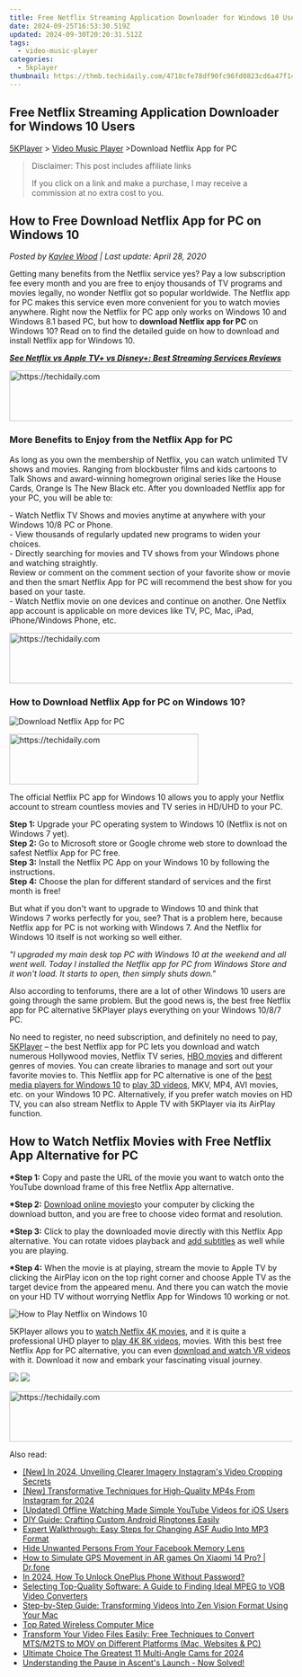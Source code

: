 ```yaml
---
title: Free Netflix Streaming Application Downloader for Windows 10 Users
date: 2024-09-25T16:53:30.519Z
updated: 2024-09-30T20:20:31.512Z
tags:
  - video-music-player
categories:
  - 5kplayer
thumbnail: https://thmb.techidaily.com/4718cfe78df90fc96fd0823cd6a47f148478c5d534b3bf1b20e29d9f9fc07b91.jpg
---
```


## Free Netflix Streaming Application Downloader for Windows 10 Users

[5KPlayer](https://tools.techidaily.com/5kplayer/products/) \> [Video Music Player](https://tools.techidaily.com/5kplayer/video-music-player/) \>Download Netflix App for PC

>  Disclaimer: This post includes affiliate links
>
>  If you click on a link and make a purchase, I may receive a commission at no extra cost to you.
>

## How to Free Download Netflix App for PC on Windows 10

 _Posted by [Kaylee Wood](https://www.quora.com/profile/Amanda-Hu-21) | Last update: April 28, 2020_

Getting many benefits from the Netflix service yes? Pay a low subscription fee every month and you are free to enjoy thousands of TV programs and movies legally, no wonder Netflix got so popular worldwide. The Netflix app for PC makes this service even more convenient for you to watch movies anywhere. Right now the Netflix for PC app only works on Windows 10 and Windows 8.1 based PC, but how to **download Netflix app for PC** on Windows 10? Read on to find the detailed guide on how to download and install Netflix app for Windows 10\. 

**[_See Netflix vs Apple TV+ vs Disney+: Best Streaming Services Reviews_](https://tools.techidaily.com/5kplayer/video-music-player/)**

<!-- affiliate ads begin -->
<a href="https://appsumo.8odi.net/c/5597632/2137395/7443" target="_top" id="2137395">
  <img src="//a.impactradius-go.com/display-ad/7443-2137395" border="0" alt="https://techidaily.com" width="728" height="90"/>
</a>
<img height="0" width="0" src="https://appsumo.8odi.net/i/5597632/2137395/7443" style="position:absolute;visibility:hidden;" border="0" />
<!-- affiliate ads end -->

### More Benefits to Enjoy from the Netflix App for PC

As long as you own the membership of Netflix, you can watch unlimited TV shows and movies. Ranging from blockbuster films and kids cartoons to Talk Shows and award-winning homegrown original series like the House Cards, Orange Is The New Black etc. After you downloaded Netflix app for your PC, you will be able to: 

\- Watch Netflix TV Shows and movies anytime at anywhere with your Windows 10/8 PC or Phone.  
\- View thousands of regularly updated new programs to widen your choices.   
\- Directly searching for movies and TV shows from your Windows phone and watching straightly.  
Review or comment on the comment section of your favorite show or movie and then the smart Netflix App for PC will recommend the best show for you based on your taste.  
\- Watch Netflix movie on one devices and continue on another. One Netflix app account is applicable on more devices like TV, PC, Mac, iPad, iPhone/Windows Phone, etc. 

<!-- affiliate ads begin -->
<a href="https://appsumo.8odi.net/c/5597632/2100542/7443" target="_top" id="2100542">
  <img src="//a.impactradius-go.com/display-ad/7443-2100542" border="0" alt="https://techidaily.com" width="728" height="90"/>
</a>
<img height="0" width="0" src="https://appsumo.8odi.net/i/5597632/2100542/7443" style="position:absolute;visibility:hidden;" border="0" />
<!-- affiliate ads end -->

### How to Download Netflix App for PC on Windows 10?

![Download Netflix App for PC](https://www.5kplayer.com/video-music-player/../airplay/img/5k-netflix-yxt-102301.jpg)

<!-- affiliate ads begin -->
<a href="https://aligracehair.sjv.io/c/5597632/2135402/19272" target="_top" id="2135402">
  <img src="//a.impactradius-go.com/display-ad/19272-2135402" border="0" alt="https://techidaily.com" width="336" height="90"/>
</a>
<img height="0" width="0" src="https://aligracehair.sjv.io/i/5597632/2135402/19272" style="position:absolute;visibility:hidden;" border="0" />
<!-- affiliate ads end -->

The official Netflix PC app for Windows 10 allows you to apply your Netflix account to stream countless movies and TV series in HD/UHD to your PC. 

**Step 1:** Upgrade your PC operating system to Windows 10 (Netflix is not on Windows 7 yet).  
**Step 2:** Go to Microsoft store or Google chrome web store to download the safest Netflix App for PC free.   
**Step 3:** Install the Netflix PC App on your Windows 10 by following the instructions.   
**Step 4:** Choose the plan for different standard of services and the first month is free!

But what if you don't want to upgrade to Windows 10 and think that Windows 7 works perfectly for you, see? That is a problem here, because Netflix app for PC is not working with Windows 7\. And the Netflix for Windows 10 itself is not working so well either. 

_"I upgraded my main desk top PC with Windows 10 at the weekend and all went well. Today I installed the Netflix app for PC from Windows Store and it won't load. It starts to open, then simply shuts down."_

Also according to tenforums, there are a lot of other Windows 10 users are going through the same problem. But the good news is, the best free Netflix app for PC alternative 5KPlayer plays everything on your Windows 10/8/7 PC.

No need to register, no need subscription, and definitely no need to pay, [5KPlayer](https://tools.techidaily.com/5kplayer/products/) – the best Netflix app for PC lets you download and watch numerous Hollywood movies, Netflix TV series, [HBO movies](https://tools.techidaily.com/5kplayer/airplay/) and different genres of movies. You can create libraries to manage and sort out your favorite movies to. This Netflix app for PC alternative is one of the [best media players for Windows 10](https://tools.techidaily.com/5kplayer/video-music-player/) to [play 3D videos](https://tools.techidaily.com/5kplayer/video-music-player/), MKV, MP4, AVI movies, etc. on your Windows 10 PC. Alternatively, if you prefer watch movies on HD TV, you can also stream Netflix to Apple TV with 5KPlayer via its AirPlay function. 

## How to Watch Netflix Movies with Free Netflix App Alternative for PC

**\*Step 1:** Copy and paste the URL of the movie you want to watch onto the YouTube download frame of this free Netflix App alternative. 

**\*Step 2:** [Download online movies](https://tools.techidaily.com/5kplayer/youtube-download/)to your computer by clicking the download button, and you are free to choose video format and resolution. 

**\*Step 3:** Click to play the downloaded movie directly with this Netflix App alternative. You can rotate vidoes playback and [add subtitles](https://tools.techidaily.com/5kplayer/video-music-player/) as well while you are playing. 

**\*Step 4:** When the movie is at playing, stream the movie to Apple TV by clicking the AirPlay icon on the top right corner and choose Apple TV as the target device from the appeared menu. And there you can watch the movie on your HD TV without worrying Netflix App for Windows 10 working or not. 

![How to Play Netflix on Windows 10](https://www.5kplayer.com/video-music-player/../airplay/img/netflix-app-alternative.jpg) 

5KPlayer allows you to [watch Netflix 4K movies](https://tools.techidaily.com/5kplayer/airplay/), and it is quite a professional UHD player to [play 4K 8K videos](https://tools.techidaily.com/5kplayer/video-music-player/), movies. With this best free Netflix App for PC alternative, you can even [download and watch VR videos](https://tools.techidaily.com/5kplayer/youtube-download/) with it. Download it now and embark your fascinating visual journey.

[![](https://www.5kplayer.com/video-music-player/../button/freedownwhitewin.png)](https://tools.techidaily.com/5kplayer/products/) [![](https://www.5kplayer.com/video-music-player/../button/freedownbackmac.png)](https://tools.techidaily.com/5kplayer/products/)

<!-- affiliate ads begin -->
<a href="https://aligracehair.sjv.io/c/5597632/1915830/19272" target="_top" id="1915830">
  <img src="//a.impactradius-go.com/display-ad/19272-1915830" border="0" alt="https://techidaily.com" width="728" height="90"/>
</a>
<img height="0" width="0" src="https://aligracehair.sjv.io/i/5597632/1915830/19272" style="position:absolute;visibility:hidden;" border="0" />
<!-- affiliate ads end -->

<ins class="adsbygoogle"
     style="display:block"
     data-ad-format="autorelaxed"
     data-ad-client="ca-pub-7571918770474297"
     data-ad-slot="1223367746"></ins>

<ins class="adsbygoogle"
     style="display:block"
     data-ad-client="ca-pub-7571918770474297"
     data-ad-slot="8358498916"
     data-ad-format="auto"
     data-full-width-responsive="true"></ins>

<span class="atpl-alsoreadstyle">Also read:</span>
<div><ul>
<li><a href="https://instagram-video-files.techidaily.com/new-in-2024-unveiling-clearer-imagery-instagrams-video-cropping-secrets/"><u>[New] In 2024, Unveiling Clearer Imagery Instagram's Video Cropping Secrets</u></a></li>
<li><a href="https://instagram-videos.techidaily.com/new-transformative-techniques-for-high-quality-mp4s-from-instagram-for-2024/"><u>[New] Transformative Techniques for High-Quality MP4s From Instagram for 2024</u></a></li>
<li><a href="https://facebook-video-footage.techidaily.com/updated-offline-watching-made-simple-youtube-videos-for-ios-users/"><u>[Updated] Offline Watching Made Simple YouTube Videos for iOS Users</u></a></li>
<li><a href="https://media-tips.techidaily.com/diy-guide-crafting-custom-android-ringtones-easily/"><u>DIY Guide: Crafting Custom Android Ringtones Easily</u></a></li>
<li><a href="https://media-tips.techidaily.com/expert-walkthrough-easy-steps-for-changing-asf-audio-into-mp3-format/"><u>Expert Walkthrough: Easy Steps for Changing ASF Audio Into MP3 Format</u></a></li>
<li><a href="https://facebook.techidaily.com/hide-unwanted-persons-from-your-facebook-memory-lens/"><u>Hide Unwanted Persons From Your Facebook Memory Lens</u></a></li>
<li><a href="https://fake-location.techidaily.com/how-to-simulate-gps-movement-in-ar-games-on-xiaomi-14-pro-drfone-by-drfone-virtual-android/"><u>How to Simulate GPS Movement in AR games On Xiaomi 14 Pro? | Dr.fone</u></a></li>
<li><a href="https://easy-unlock-android.techidaily.com/in-2024-how-to-unlock-oneplus-phone-without-password-by-drfone-android/"><u>In 2024, How To Unlock OnePlus Phone Without Password?</u></a></li>
<li><a href="https://media-tips.techidaily.com/selecting-top-quality-software-a-guide-to-finding-ideal-mpeg-to-vob-video-converters/"><u>Selecting Top-Quality Software: A Guide to Finding Ideal MPEG to VOB Video Converters</u></a></li>
<li><a href="https://media-tips.techidaily.com/step-by-step-guide-transforming-videos-into-zen-vision-format-using-your-mac/"><u>Step-by-Step Guide: Transforming Videos Into Zen Vision Format Using Your Mac</u></a></li>
<li><a href="https://buynow-reviews.techidaily.com/top-rated-wireless-computer-mice/"><u>Top Rated Wireless Computer Mice</u></a></li>
<li><a href="https://media-tips.techidaily.com/transform-your-video-files-easily-free-techniques-to-convert-mtsm2ts-to-mov-on-different-platforms-mac-websites-and-pc/"><u>Transform Your Video Files Easily: Free Techniques to Convert MTS/M2TS to MOV on Different Platforms (Mac, Websites & PC)</u></a></li>
<li><a href="https://article-knowledge.techidaily.com/ultimate-choice-the-greatest-11-multi-angle-cams-for-2024/"><u>Ultimate Choice The Greatest 11 Multi-Angle Cams for 2024</u></a></li>
<li><a href="https://win-answers.techidaily.com/1723010734126-understanding-the-pause-in-ascents-launch-now-solved/"><u>Understanding the Pause in Ascent's Launch - Now Solved!</u></a></li>
</ul></div>

